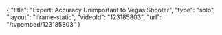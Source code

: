 {
    "title": "Expert: Accuracy Unimportant to Vegas Shooter",
    "type": "solo",
    "layout": "iframe-static",
    "videoId": "123185803",
    "url": "\/tvpembed\/123185803"
}